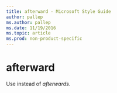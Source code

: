```yaml
---
title: afterward - Microsoft Style Guide
author: pallep
ms.author: pallep
ms.date: 11/19/2016
ms.topic: article
ms.prod: non-product-specific
---
```


# afterward

Use instead of *afterwards*.
